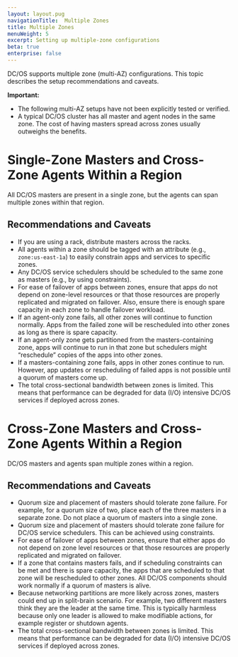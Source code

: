 ```yaml
---
layout: layout.pug
navigationTitle:  Multiple Zones
title: Multiple Zones
menuWeight: 5
excerpt: Setting up multiple-zone configurations
beta: true
enterprise: false
---
```


DC/OS supports multiple zone (multi-AZ) configurations. This topic describes the setup recommendations and caveats.

**Important:**

-  The following multi-AZ setups have not been explicitly tested or verified.
- A typical DC/OS cluster has all master and agent nodes in the same zone. The cost of having masters spread across zones usually outweighs the benefits.

# Single-Zone Masters and Cross-Zone Agents Within a Region
All DC/OS masters are present in a single zone, but the agents can span multiple zones within that region.

## Recommendations and Caveats

- If you are using a rack, distribute masters across the racks.
- All agents within a zone should be tagged with an attribute (e.g., `zone:us-east-1a`) to easily constrain apps and services to specific zones.
- Any DC/OS service schedulers should be scheduled to the same zone as masters (e.g., by using constraints).
- For ease of failover of apps between zones, ensure that apps do not depend on zone-level resources or that those resources are properly replicated and migrated on failover. Also, ensure there is enough spare capacity in each zone to handle failover workload.
- If an agent-only zone fails, all other zones will continue to function normally. Apps from the failed zone will be rescheduled into other zones as long as there is spare capacity.
- If an agent-only zone gets partitioned from the masters-containing zone, apps will continue to run in that zone but schedulers might “reschedule” copies of the apps into other zones.
- If a masters-containing zone fails, apps in other zones continue to run. However, app updates or rescheduling of failed apps is not possible until a quorum of masters come up.
- The total cross-sectional bandwidth between zones is limited. This means that performance can be degraded for data (I/O) intensive DC/OS services if deployed across zones.

# Cross-Zone Masters and Cross-Zone Agents Within a Region
DC/OS masters and agents span multiple zones within a region.

## Recommendations and Caveats

- Quorum size and placement of masters should tolerate zone failure. For example, for a quorum size of two, place each of the three masters in a separate zone. Do not place a quorum of masters into a single zone.
- Quorum size and placement of masters should tolerate zone failure for DC/OS service schedulers. This can be achieved using constraints.
- For ease of failover of apps between zones, ensure that either apps do not depend on zone level resources or that those resources are properly replicated and migrated on failover.
- If a zone that contains masters fails, and if scheduling constraints can be met and there is spare capacity, the apps that are scheduled to that zone will be rescheduled to other zones. All DC/OS components should work normally if a quorum of masters is alive.
- Because networking partitions are more likely across zones, masters could end up in split-brain scenario. For example, two different masters think they are the leader at the same time. This is typically harmless because only one leader is allowed to make modifiable actions, for example register or shutdown agents.
- The total cross-sectional bandwidth between zones is limited. This means that performance can be degraded for data (I/O) intensive DC/OS services if deployed across zones.
